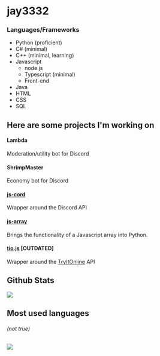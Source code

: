 <span text-align="center">

# jay3332
### Languages/Frameworks 
- Python (proficient)
- C# (minimal)
- C++ (minimal, learning)
- Javascript
  - node.js
  - Typescript (minimal)
  - Front-end
- Java
- HTML 
- CSS
- SQL
## Here are some projects I'm working on
#### Lambda 
Moderation/utility bot for Discord
#### ShrimpMaster
Economy bot for Discord
#### [js-cord](https://github.com/jay3332/js-cord)
Wrapper around the Discord API 
#### [js-array](https://github.com/jay3332/js-array)
Brings the functionality of a Javascript array into Python.
#### [tio.js](https://github.com/jay3332/tio.js) **\[OUTDATED\]**
Wrapper around the [TryItOnline](https://tio.run) API

</span>

<span float="center" height=200>
  <h2>Github Stats</h2>
<img src="https://github-readme-stats.vercel.app/api?username=jay3332&show_icons=true&count_private=true&title_color=d1eaff&text_color=f2f9ff&icon_color=a3b9cc&bg_color=6e7e91" float="left" />
  <h2>Most used languages</h2>
  <h6><i>(not true)</i></h6>
<img src="https://github-readme-stats.vercel.app/api/top-langs?username=jay3332&show_icons=true&title_color=d1eaff&text_color=f2f9ff&icon_color=a3b9cc&bg_color=475159" float="right" />
</span>
